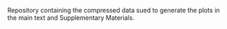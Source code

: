 Repository containing the compressed data sued to generate the plots in the main text and Supplementary Materials. 
